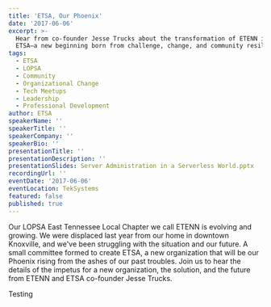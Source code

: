 ```yaml
---
title: 'ETSA, Our Phoenix'
date: '2017-06-06'
excerpt: >-
  Hear from co-founder Jesse Trucks about the transformation of ETENN into
  ETSA—a new beginning born from challenge, change, and community resilience.
tags:
  - ETSA
  - LOPSA
  - Community
  - Organizational Change
  - Tech Meetups
  - Leadership
  - Professional Development
author: ETSA
speakerName: ''
speakerTitle: ''
speakerCompany: ''
speakerBio: ''
presentationTitle: ''
presentationDescription: ''
presentationSlides: Server Administration in a Serverless World.pptx
recordingUrl: ''
eventDate: '2017-06-06'
eventLocation: TekSystems
featured: false
published: true
---
```


Our LOPSA East Tennessee Local Chapter we call ETENN is evolving and growing. We were displaced last year from our home in downtown Knoxville, and we've been struggling with the situation and our future. A small committee formed to create ETSA, a new organization that will be our Phoenix rising from the ashes of our past troubles. Join us to hear the details of the impetus for a new organization, the solution, and the future from ETENN and ETSA co-founder Jesse Trucks.


Testing
